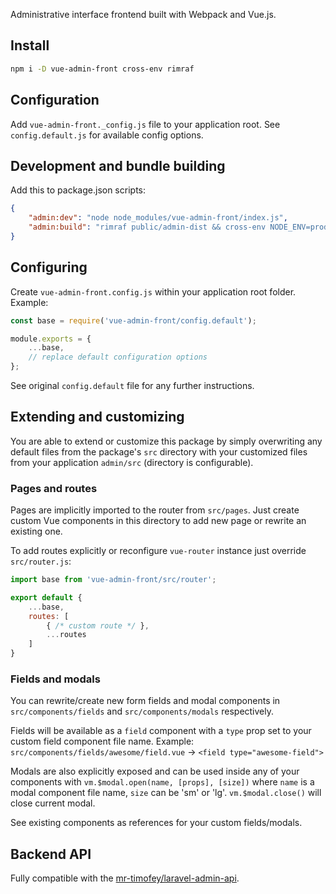 Administrative interface frontend built with Webpack and Vue.js.

## Install

```bash
npm i -D vue-admin-front cross-env rimraf
```

## Configuration

Add `vue-admin-front._config.js` file to your application root.
See `config.default.js` for available config options.

## Development and bundle building

Add this to package.json scripts:

```json
{
	"admin:dev": "node node_modules/vue-admin-front/index.js",
	"admin:build": "rimraf public/admin-dist && cross-env NODE_ENV=production webpack --config node_modules/vue-admin-front/webpack.config.js --progress --hide-modules"
}
```

## Configuring

Create `vue-admin-front.config.js` within your application root folder. Example:

```js
const base = require('vue-admin-front/config.default');

module.exports = {
	...base,
	// replace default configuration options
};
```

See original `config.default` file for any further instructions.

## Extending and customizing

You are able to extend or customize this package by simply overwriting any default files from the package's
`src` directory with your customized files from your application `admin/src` (directory is configurable).

### Pages and routes

Pages are implicitly imported to the router from `src/pages`.
Just create custom Vue components in this directory to add new page or rewrite an existing one.

To add routes explicitly or reconfigure `vue-router` instance just override `src/router.js`:

```js
import base from 'vue-admin-front/src/router';

export default {
	...base,
	routes: [
		{ /* custom route */ },
		...routes
    ]
}
```

### Fields and modals

You can rewrite/create new form fields and modal components in
`src/components/fields` and `src/components/modals` respectively.

Fields will be available as a `field` component with a `type` prop set to your custom field component file name.
Example: `src/components/fields/awesome/field.vue` -\> `<field type="awesome-field">`

Modals are also explicitly exposed and can be used inside any of your components with
`vm.$modal.open(name, [props], [size])` where `name` is a modal component file name, `size` can be 'sm' or 'lg'.
`vm.$modal.close()` will close current modal.

See existing components as references for your custom fields/modals.

## Backend API

Fully compatible with the [mr-timofey/laravel-admin-api](https://github.com/mrTimofey/laravel-admin-api).